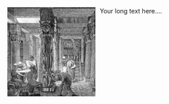 <style>
  img {
    width: 200px;
    float: left;
    margin-right: 10px;
  }
</style>

<img src="images/readme-images/library-of-alexandria.jpg" /> 
<div>
  Your long text here....
</div>
